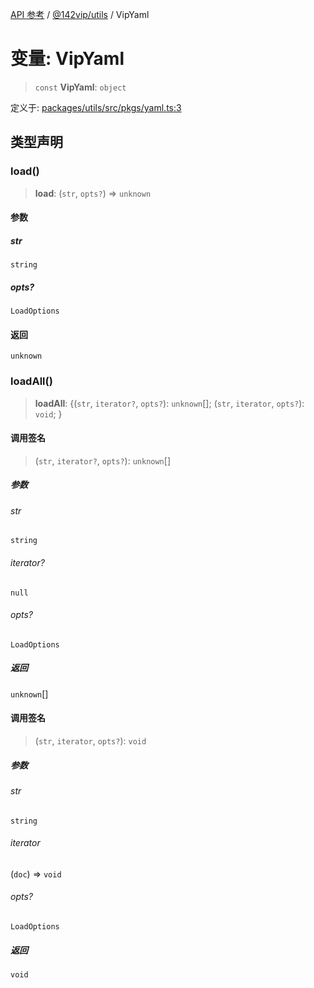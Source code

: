 [API 参考](../../../index.md) / [@142vip/utils](../index.md) / VipYaml

# 变量: VipYaml

> `const` **VipYaml**: `object`

定义于: [packages/utils/src/pkgs/yaml.ts:3](https://github.com/142vip/core-x/blob/724c9f80a9f43d7639fb0f15c0381f9ca258849b/packages/utils/src/pkgs/yaml.ts#L3)

## 类型声明

### load()

> **load**: (`str`, `opts?`) => `unknown`

#### 参数

##### str

`string`

##### opts?

`LoadOptions`

#### 返回

`unknown`

### loadAll()

> **loadAll**: \{(`str`, `iterator?`, `opts?`): `unknown`[]; (`str`, `iterator`, `opts?`): `void`; \}

#### 调用签名

> (`str`, `iterator?`, `opts?`): `unknown`[]

##### 参数

###### str

`string`

###### iterator?

`null`

###### opts?

`LoadOptions`

##### 返回

`unknown`[]

#### 调用签名

> (`str`, `iterator`, `opts?`): `void`

##### 参数

###### str

`string`

###### iterator

(`doc`) => `void`

###### opts?

`LoadOptions`

##### 返回

`void`
